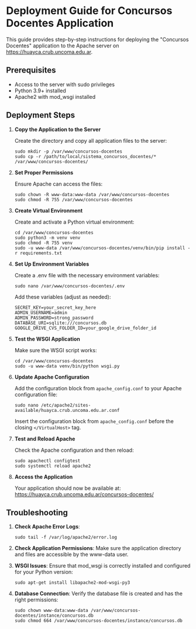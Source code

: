 # Deployment Guide for Concursos Docentes Application

This guide provides step-by-step instructions for deploying the "Concursos Docentes" application to the Apache server on https://huayca.crub.uncoma.edu.ar.

## Prerequisites
- Access to the server with sudo privileges
- Python 3.9+ installed
- Apache2 with mod_wsgi installed

## Deployment Steps

1. **Copy the Application to the Server**

   Create the directory and copy all application files to the server:
   ```
   sudo mkdir -p /var/www/concursos-docentes
   sudo cp -r /path/to/local/sistema_concursos_docentes/* /var/www/concursos-docentes/
   ```

2. **Set Proper Permissions**

   Ensure Apache can access the files:
   ```
   sudo chown -R www-data:www-data /var/www/concursos-docentes
   sudo chmod -R 755 /var/www/concursos-docentes
   ```

3. **Create Virtual Environment**

   Create and activate a Python virtual environment:
   ```
   cd /var/www/concursos-docentes
   sudo python3 -m venv venv
   sudo chmod -R 755 venv
   sudo -u www-data /var/www/concursos-docentes/venv/bin/pip install -r requirements.txt
   ```

4. **Set Up Environment Variables**

   Create a .env file with the necessary environment variables:
   ```
   sudo nano /var/www/concursos-docentes/.env
   ```

   Add these variables (adjust as needed):
   ```
   SECRET_KEY=your_secret_key_here
   ADMIN_USERNAME=admin
   ADMIN_PASSWORD=strong_password
   DATABASE_URI=sqlite:///concursos.db
   GOOGLE_DRIVE_CVS_FOLDER_ID=your_google_drive_folder_id
   ```

5. **Test the WSGI Application**

   Make sure the WSGI script works:
   ```
   cd /var/www/concursos-docentes
   sudo -u www-data venv/bin/python wsgi.py
   ```

6. **Update Apache Configuration**

   Add the configuration block from `apache_config.conf` to your Apache configuration file:
   ```
   sudo nano /etc/apache2/sites-available/huayca.crub.uncoma.edu.ar.conf
   ```

   Insert the configuration block from `apache_config.conf` before the closing `</VirtualHost>` tag.

7. **Test and Reload Apache**

   Check the Apache configuration and then reload:
   ```
   sudo apachectl configtest
   sudo systemctl reload apache2
   ```

8. **Access the Application**

   Your application should now be available at:
   https://huayca.crub.uncoma.edu.ar/concursos-docentes/

## Troubleshooting

1. **Check Apache Error Logs**:
   ```
   sudo tail -f /var/log/apache2/error.log
   ```

2. **Check Application Permissions**:
   Make sure the application directory and files are accessible by the www-data user.

3. **WSGI Issues**:
   Ensure that mod_wsgi is correctly installed and configured for your Python version:
   ```
   sudo apt-get install libapache2-mod-wsgi-py3
   ```

4. **Database Connection**:
   Verify the database file is created and has the right permissions:
   ```
   sudo chown www-data:www-data /var/www/concursos-docentes/instance/concursos.db
   sudo chmod 664 /var/www/concursos-docentes/instance/concursos.db
   ```
